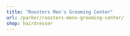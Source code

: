 ```yaml
---
title: "Roosters Men's Grooming Center"
url: /parker/roosters-mens-grooming-center/
shop: hairdresser
---
```

